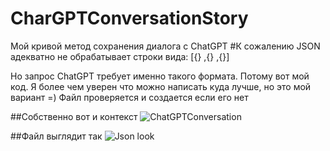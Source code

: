 # CharGPTConversationStory

Мой кривой метод сохранения диалога с ChatGPT
#К сожалению JSON адекватно не обрабатывает строки вида: 
[{}
,{}
,{}]

Но запрос ChatGPT требует именно такого формата. Потому вот мой код. Я более чем уверен что можно написать куда лучше, но это мой вариант =)
Файл проверяется и создается если его нет

##Собственно вот и контекст
![ChatGPTConversation](https://user-images.githubusercontent.com/87566995/223649087-a3202fa1-4190-4428-b5eb-eae5420eda4f.png)

##Файл выглядит так
![Json look](https://user-images.githubusercontent.com/87566995/223649260-76e70071-d0ab-44b1-834c-44b9682bd1db.png)
